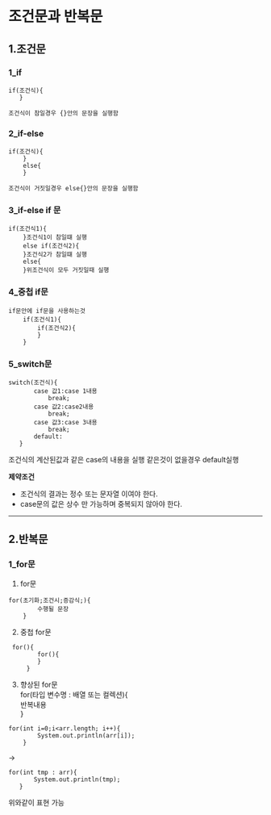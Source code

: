 조건문과 반복문
===
1.조건문
----
### 1_if
 ```
 if(조건식){   
	}
  ```
	조건식이 참일경우 {}안의 문장을 실행함
  
### 2_if-else

```
if(조건식){
	}
	else{
	}
```
	조건식이 거짓일경우 else{}안의 문장을 실행함
  
### 3_if-else if 문
```
if(조건식1){
	}조건식1이 참일떄 실행
	else if(조건식2){
	}조건식2가 참일떄 실행
	else{
	}위조건식이 모두 거짓일때 실행
 ```
### 4_중첩 if문 
```
if문안에 if문을 사용하는것
	if(조건식1){
		if(조건식2){
		}
	}
```
 ### 5_switch문
 ```
 switch(조건식){
		case 값1:case 1내용
			break;
		case 값2:case2내용
			break;
		case 값3:case 3내용
			break;
		default:
	}
 ```
 조건식의 계산된값과 같은 case의 내용을 실행 같은것이 없을경우 default실행
 
 **제약조건**   
* 조건식의 결과는 정수 또는 문자열 이여야 한다.
*	case문의 값은 상수 만 가능하며 중복되지 않아야 한다.

---
2.반복문
---
### 1_for문
1. for문
```
for(초기화;조건시;증감식;){
		수행될 문장
	}
```
2. 중첩 for문
```
 for(){
		for(){
		}
	 }
```
3. 향상된 for문   
for(타입 변수명 : 배열 또는 컬렉션){     
	반복내용   
	}   
```
for(int i=0;i<arr.length; i++){
		System.out.println(arr[i]);
	}
```
 ->
 ```
 for(int tmp : arr){
		System.out.println(tmp);
	}
```
위와같이 표현 가능

